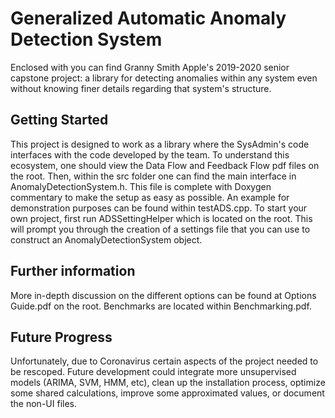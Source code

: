 # Generalized Automatic Anomaly Detection System

Enclosed with you can find Granny Smith Apple's 2019-2020 senior capstone project: a library for detecting anomalies within any system even without knowing finer details regarding that system's structure.

## Getting Started
This project is designed to work as a library where the SysAdmin's code interfaces with the code developed by the team. To understand this ecosystem, one should view the Data Flow and Feedback Flow pdf files on the root. Then, within the src folder one can find the main interface in AnomalyDetectionSystem.h. This file is complete with Doxygen commentary to make the setup as easy as possible. An example for demonstration purposes can be found within testADS.cpp. To start your own project, first run ADSSettingHelper which is located on the root. This will prompt you through the creation of a settings file that you can use to construct an AnomalyDetectionSystem object.

## Further information
More in-depth discussion on the different options can be found at Options Guide.pdf on the root. Benchmarks are located within Benchmarking.pdf.

## Future Progress
Unfortunately, due to Coronavirus certain aspects of the project needed to be rescoped. Future development could integrate more unsupervised models (ARIMA, SVM, HMM, etc), clean up the installation process, optimize some shared calculations, improve some approximated values, or document the non-UI files.
